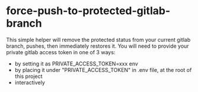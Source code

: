 # force-push-to-protected-gitlab-branch

This simple helper will remove the protected status from your current gitlab branch, pushes, then immediately restores it.
You will need to provide your private gitlab access token in one of 3 ways:
- by setting it as PRIVATE_ACCESS_TOKEN=xxx env
- by placing it under "PRIVATE_ACCESS_TOKEN" in .env file, at the root of this project
- interactively
